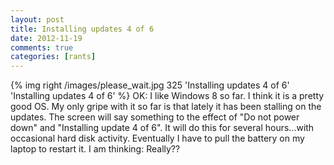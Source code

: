 ```yaml
---
layout: post
title: Installing updates 4 of 6
date: 2012-11-19
comments: true
categories: [rants]
---
```

{% img right /images/please_wait.jpg 325 'Installing updates 4 of 6' 'Installing updates 4 of 6' %}
OK: I like Windows 8 so far. I think it is a pretty good OS. My only gripe with it so far is that lately it has been stalling on the updates. The screen will say something to the effect of "Do not power down" and "Installing update 4 of 6". It will do this for several hours...with occasional hard disk activity. Eventually I have to pull the battery on my laptop to restart it. I am thinking: Really??
